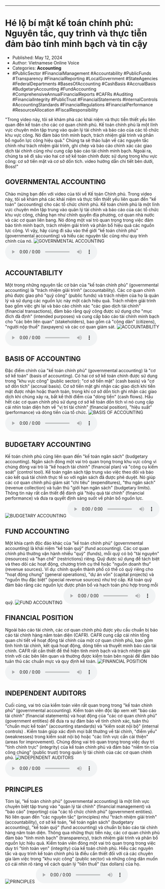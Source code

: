 
---

# Hé lộ bí mật kế toán chính phủ: Nguyên tắc, quy trình và thực tiễn đảm bảo tính minh bạch và tin cậy

- Published: May 12, 2024
- Author: Vietnamese Online Voice
- Categories: **Accounting**
- #PublicSector #FinancialManagement #Accountability #PublicFunds #Transparency #FinancialReporting #LocalGovernment #StateAgencies #FederalDepartments #BasesOfAccounting #CashBasis #AccrualBasis #BudgetaryAccounting #FundAccounting #ComprehensiveAnnualFinancialReports #CAFRs #Auditing #FinancialIntegrity #PublicTrust #FinancialStatements #InternalControls #AccountingStandards #FinancialRegulations #FinancialPerformance #ResourceAllocation #FiscalResponsibility

"Trong video này, tôi sẽ khám phá các khái niệm và thực tiễn thiết yếu liên quan đến kế toán cho các cơ quan chính phủ. Kế toán chính phủ là một lĩnh vực chuyên môn tập trung vào quản lý tài chính và báo cáo của các tổ chức khu vực công. Nó đảm bảo tính minh bạch, trách nhiệm giải trình và phân bổ nguồn lực công hiệu quả." Chúng ta sẽ thảo luận về các nguyên tắc chính như trách nhiệm giải trình, ghi chép và báo cáo chính xác các giao dịch tài chính cũng như cung cấp báo cáo tài chính minh bạch. Ngoài ra, chúng ta sẽ đi sâu vào hai cơ sở kế toán chính được sử dụng trong khu vực công: cơ sở tiền mặt và cơ sở dồn tích. video hướng dẫn chi tiết bên dưới, Boss!"


## GOVERNMENTAL ACCOUNTING

Chào mừng bạn đến với video của tôi về Kế toán Chính phủ. Trong video này, tôi sẽ khám phá các khái niệm và thực tiễn thiết yếu liên quan đến "kế toán" (accounting) cho các tổ chức chính phủ. Kế toán chính phủ là một lĩnh vực chuyên môn tập trung vào quản lý tài chính và báo cáo của các tổ chức khu vực công, chẳng hạn như chính quyền địa phương, cơ quan nhà nước và các cơ quan liên bang. Nó đóng một vai trò quan trọng trong việc đảm bảo tính minh bạch, trách nhiệm giải trình và phân bổ hiệu quả các nguồn lực công. Vì vậy, hãy cùng đi sâu vào thế giới "kế toán chính phủ" (governmental accounting) và hiểu các nguyên tắc cũng như quy trình chính của nó.
![GOVERNMENTAL ACCOUNTING](https://http-archiver-apis-production-80.schnworks.com/storage/images/transitions/2024-05-12/transition-8766920212-Montserrat-ExtraBold-9C27B0.jpg)
<audio controls>
    <source src="https://http-archiver-apis-production-80.schnworks.com/storage/storage/audio/file-8372372063.mp3" type="audio/mpeg">
</audio>



## ACCOUNTABILITY

Một trong những nguyên tắc cơ bản của "kế toán chính phủ" (governmental accounting) là "trách nhiệm giải trình" (accountability). Các cơ quan chính phủ được giao phó "quỹ công" (public funds) và trách nhiệm của họ là quản lý và sử dụng các nguồn lực này một cách hiệu quả. Trách nhiệm giải trình bao gồm việc ghi lại và báo cáo chính xác "các giao dịch tài chính" (financial transactions), đảm bảo rằng quỹ công được sử dụng cho "mục đích đã định" (intended purposes) và cung cấp báo cáo tài chính minh bạch cho "các bên liên quan" (stakeholders), bao gồm cả "công dân" (citizens), "người nộp thuế" (taxpayers) và các cơ quan giám sát.
![ACCOUNTABILITY](https://http-archiver-apis-production-80.schnworks.com/storage/images/transitions/2024-05-12/transition--32006977111-Montserrat-Bold-9C27B0.jpg)
<audio controls>
    <source src="https://http-archiver-apis-production-80.schnworks.com/storage/storage/audio/file-3946678251.mp3" type="audio/mpeg">
</audio>



## BASIS OF ACCOUNTING

Đặc điểm chính của "kế toán chính phủ" (governmental accounting) là "cơ sở kế toán" (basis of accounting). Có hai cơ sở kế toán chính được sử dụng trong "khu vực công" (public sector): "cơ sở tiền mặt" (cash basis) và "cơ sở dồn tích" (accrual basis). Cơ sở tiền mặt ghi nhận các giao dịch khi tiền mặt được nhận hoặc thanh toán, trong khi cơ sở dồn tích ghi nhận các giao dịch khi chúng xảy ra, bất kể thời điểm của "dòng tiền" (cash flows). Hầu hết các cơ quan chính phủ sử dụng cơ sở kế toán dồn tích vì nó cung cấp cái nhìn toàn diện hơn về "vị trí tài chính" (financial position), "hiệu suất" (performance) và dòng tiền của tổ chức.
![BASIS OF ACCOUNTING](https://http-archiver-apis-production-80.schnworks.com/storage/images/transitions/2024-05-12/transition-42972192289-Montserrat-ExtraBold-004895.jpg)
<audio controls>
    <source src="https://http-archiver-apis-production-80.schnworks.com/storage/storage/audio/file-3336203326.mp3" type="audio/mpeg">
</audio>



## BUDGETARY ACCOUNTING

Kế toán chính phủ cũng liên quan đến "kế toán ngân sách" (budgetary accounting). Ngân sách đóng một vai trò quan trọng trong khu vực công vì chúng đóng vai trò là "kế hoạch tài chính" (financial plan) và "công cụ kiểm soát" (control tool). Kế toán ngân sách tập trung vào việc theo dõi và báo cáo kết quả tài chính thực tế so với ngân sách đã được phê duyệt. Nó giúp các cơ quan chính phủ giám sát "chi tiêu" (expenditures), "thu ngân sách" (revenue collection) và tuân thủ "giới hạn ngân sách" (budgetary limits). Thông tin này rất cần thiết để đánh giá "hiệu quả tài chính" (financial performance) và đưa ra quyết định sáng suốt về phân bổ nguồn lực.
![BUDGETARY ACCOUNTING](https://http-archiver-apis-production-80.schnworks.com/storage/images/transitions/2024-05-12/transition-13414327091-Montserrat-Thin-673AB7.jpg)
<audio controls>
    <source src="https://http-archiver-apis-production-80.schnworks.com/storage/storage/audio/file-43878336558.mp3" type="audio/mpeg">
</audio>



## FUND ACCOUNTING

Một khía cạnh độc đáo khác của "kế toán chính phủ" (governmental accounting) là khái niệm "kế toán quỹ" (fund accounting). Các cơ quan chính phủ thường vận hành nhiều "quỹ" (funds), mỗi quỹ có bộ "tài nguyên" (resources) và "hạn chế" (restrictions) riêng. Quỹ được sử dụng để tách biệt và theo dõi các hoạt động, chương trình cụ thể hoặc "nguồn doanh thu" (revenue sources). Ví dụ: chính quyền thành phố có thể có quỹ riêng cho "hoạt động chung" (general operations), "dự án vốn" (capital projects) và "nguồn thu đặc biệt" (special revenue sources) như trợ cấp. Kế toán quỹ đảm bảo rằng các nguồn lực được phân bổ và hạch toán phù hợp trong mỗi quỹ.
![FUND ACCOUNTING](https://http-archiver-apis-production-80.schnworks.com/storage/images/transitions/2024-05-12/transition-19151081405-Montserrat-Bold-9C27B0.jpg)
<audio controls>
    <source src="https://http-archiver-apis-production-80.schnworks.com/storage/storage/audio/file-11109933727.mp3" type="audio/mpeg">
</audio>



## FINANCIAL POSITION

Ngoài báo cáo tài chính, các cơ quan chính phủ được yêu cầu chuẩn bị báo cáo tài chính hàng năm toàn diện (CAFR). CAFR cung cấp cái nhìn tổng quan chi tiết về hoạt động tài chính của một cơ quan chính phủ, bao gồm tình hình tài chính, kết quả hoạt động, dòng tiền và thuyết minh báo cáo tài chính. CAFR rất cần thiết để thể hiện tính minh bạch và trách nhiệm giải trình với các bên liên quan và thường được kiểm toán bên ngoài để đảm bảo tuân thủ các chuẩn mực và quy định kế toán.
![FINANCIAL POSITION](https://http-archiver-apis-production-80.schnworks.com/storage/images/transitions/2024-05-12/transition--17432793386-Montserrat-SemiBold-7B1FA2.jpg)
<audio controls>
    <source src="https://http-archiver-apis-production-80.schnworks.com/storage/storage/audio/file-41744059040.mp3" type="audio/mpeg">
</audio>



## INDEPENDENT AUDITORS

Cuối cùng, vai trò của kiểm toán viên rất quan trọng trong "kế toán chính phủ" (governmental accounting). Kiểm toán viên độc lập xem xét "báo cáo tài chính" (financial statements) và hoạt động của "các cơ quan chính phủ" (government entities) để đưa ra sự đảm bảo về tính chính xác, tuân thủ "chuẩn mực kế toán" (accounting standards) và "kiểm soát nội bộ" (internal controls) . Kiểm toán giúp xác định mọi bất thường về tài chính, "điểm yếu" (weaknesses) trong kiểm soát nội bộ hoặc "các lĩnh vực cần cải thiện" (areas for improvement). Chúng đóng vai trò quan trọng trong việc duy trì "tính chính trực" (integrity) của kế toán chính phủ và đảm bảo "niềm tin của công chúng" (public trust) trong quản lý tài chính của các cơ quan chính phủ.
![INDEPENDENT AUDITORS](https://http-archiver-apis-production-80.schnworks.com/storage/images/transitions/2024-05-12/transition--15628743225-Montserrat-Regular-9C27B0.jpg)
<audio controls>
    <source src="https://http-archiver-apis-production-80.schnworks.com/storage/storage/audio/file-3417965230.mp3" type="audio/mpeg">
</audio>



## PRINCIPLES

Tóm lại, "kế toán chính phủ" (governmental accounting) là một lĩnh vực chuyên biệt tập trung vào "quản lý tài chính" (financial management) và "báo cáo" (reporting) của "các tổ chức chính phủ" (government entities). Nó liên quan đến "các nguyên tắc" (principles) như "trách nhiệm giải trình" (accountability), cơ sở kế toán, "kế toán ngân sách" (budgetary accounting), "kế toán quỹ" (fund accounting) và chuẩn bị báo cáo tài chính hàng năm toàn diện. Thông qua những thực tiễn này, các cơ quan chính phủ đảm bảo "tính minh bạch" (transparency), trách nhiệm giải trình và phân bổ nguồn lực hiệu quả. Kiểm toán viên đóng một vai trò quan trọng trong việc duy trì "tính toàn vẹn" (integrity) của kế toán chính phủ. Hiểu các nguyên tắc và quy trình kế toán chính phủ là điều cần thiết đối với cả các chuyên gia làm việc trong "khu vực công" (public sector) và những công dân muốn có cái nhìn rõ ràng về cách quản lý "tiền thuế" (tax dollars) của họ.
![PRINCIPLES](https://http-archiver-apis-production-80.schnworks.com/storage/images/transitions/2024-05-12/transition--97586128075-Montserrat-Medium-9C27B0.jpg)
<audio controls>
    <source src="https://http-archiver-apis-production-80.schnworks.com/storage/storage/audio/file-16796962491.mp3" type="audio/mpeg">
</audio>

